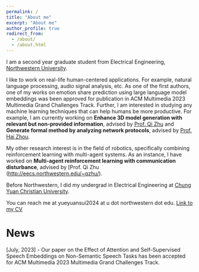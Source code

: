 ```yaml
---
permalink: /
title: "About me"
excerpt: "About me"
author_profile: true
redirect_from: 
  - /about/
  - /about.html
---
```

I am a second year graduate student from Electrical Engineering, [Northwestern University](https://www.northwestern.edu/). 

I like to work on real-life human-centered applications. For example, natural language processing, audio signal analysis, etc. As one of the first authors, one of my works on emotion share prediction using large language model embeddings was been approved for publication in ACM Multimedia 2023 Multimedia Grand Challenges Track. Further, I am interested in studying any machine learning techniques that can help humans be more productive. For example, I am currently working on **Enhance 3D model generation with relevant but non-provided information**, advised by [Prof. Qi Zhu](http://eecs.northwestern.edu/~qzhu/) and **Generate formal method by analyzing network protocols**, advised by [Prof. Hai Zhou]().

My other research interest is in the field of robotics, specifically combining reinforcement learning with multi-agent systems. As an instance, I have worked on **Multi-agent reinforcement learning with communication disturbance**, advised by [Prof. Qi Zhu (http://eecs.northwestern.edu/~qzhu/). 

Before Northwestern, I did my undergrad in Electrical Engineering at [Chung Yuan Christian University](https://www.cycu.edu.tw/eng/).

You can reach me at yueyuansui2024 at u dot northwestern dot edu.
[Link to my CV](../assets/YueyuanCV.pdf)

News
======
[July, 2023] - Our paper on the Effect of Attention and Self-Supervised Speech Embeddings on Non-Semantic Speech Tasks has been accepted for ACM Multimedia 2023 Multimedia Grand Challenges Track.
